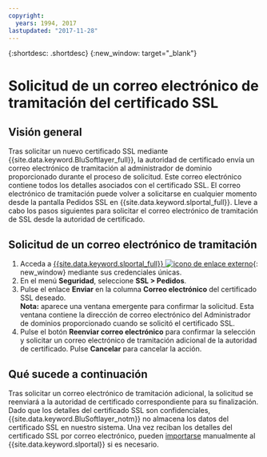 ```yaml
---
copyright:
  years: 1994, 2017
lastupdated: "2017-11-28"
---
```


{:shortdesc: .shortdesc}
{:new_window: target="_blank"}

# Solicitud de un correo electrónico de tramitación del certificado SSL

## Visión general

Tras solicitar un nuevo certificado SSL mediante {{site.data.keyword.BluSoftlayer_full}}, la autoridad de certificado envía un correo electrónico de tramitación al administrador de dominio proporcionado durante el proceso de solicitud. Este correo electrónico contiene todos los detalles asociados con el certificado SSL. El correo electrónico de tramitación puede volver a solicitarse en cualquier momento desde la pantalla Pedidos SSL en {{site.data.keyword.slportal_full}}. Lleve a cabo los pasos siguientes para solicitar el correo electrónico de tramitación de SSL desde la autoridad de certificado.

## Solicitud de un correo electrónico de tramitación

1. Acceda a [{{site.data.keyword.slportal_full}} ![icono de enlace externo](../../icons/launch-glyph.svg "icono de enlace externo")](https://control.softlayer.com/){: new_window} mediante sus credenciales únicas.
2. En el menú **Seguridad**, seleccione **SSL > Pedidos**.
3. Pulse el enlace **Enviar** en la columna **Correo electrónico** del certificado SSL deseado.<br/>**Nota:** aparece una ventana emergente para confirmar la solicitud. Esta ventana contiene la dirección de correo electrónico del Administrador de dominios proporcionado cuando se solicitó el certificado SSL.
4. Pulse el botón **Reenviar correo electrónico** para confirmar la selección y solicitar un correo electrónico de tramitación adicional de la autoridad de certificado. Pulse **Cancelar** para cancelar la acción.

## Qué sucede a continuación

Tras solicitar un correo electrónico de tramitación adicional, la solicitud se reenviará a la autoridad de certificado correspondiente para su finalización. Dado que los detalles del certificado SSL son confidenciales, {{site.data.keyword.BluSoftlayer_notm}} no almacena los datos del certificado SSL en nuestro sistema. Una vez reciban los detalles del certificado SSL por correo electrónico, pueden [importarse](import-ssl-certificate.html) manualmente al {{site.data.keyword.slportal}} si es necesario.
